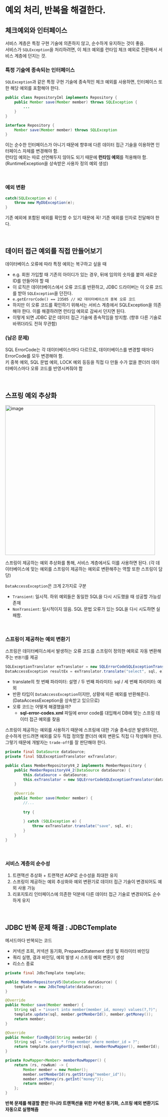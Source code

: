 # 예외 처리, 반복을 해결한다.

## 체크예외와 인터페이스

서비스 계층은 특정 구현 기술에 의존하지 않고, 순수하게 유지하는 것이 좋음. <br>
서비스가 `SQLException`을 처리하려면, 이 체크 예외를 런타임 체크 예외로 전환해서 서비스 계층에 던지는 것.

### 특정 기술에 종속되는 인터페이스

`SQLException`과 같은 특정 구현 기술에 종속적인 체크 예외를 사용하면, 인터페이스 또한 해당 예외를 포함해야 한다.

```java
public class RepositoryIml implements Repository {
    public Member save(Member member) throws SQLException {
        ...
    }
}

interface Repository {
    Member save(Member member) throws SQLException
}
```

이는 순수한 인터페이스가 아니기 때문에 향후에 다른 데이터 접근 기술을 이용하면 인터페이스 자체를 변경해야 함.<br>
런타임 예외는 따로 선언해두지 않아도 되기 때문에 **런타임 예외**를 적용해야 함. <br>
(RuntimeException을 상속받은 사용자 정의 예외 생성)

<br>

### 예외 변환

```java
catch(SQLException e) {
    throw new MyDbException(e);
}
```
기존 예외에 포함된 예외를 확인할 수 있기 때문에 꼭! 기존 예외를 인자로 전달해야 한다.

<br>

## 데이터 접근 예외를 직접 만들어보기

데이터베이스 오류에 따라 특정 예외는 복구하고 싶을 때
+ e.g. 회원 가입할 때 기존의 아이디가 있는 경우, 뒤에 임의의 숫자를 붙여 새로운 ID를 만들어야 할 때
+ 이 로직은 데이터베이스에서 오류 코드를 반환하고, JDBC 드라이버는 이 오류 코드를 받아 `SQLException`을 던진다.
+ `e.getErrorCode() == 23505 // H2 데이터베이스의 중복 오류 코드`
+ 하지만 이 오류 코드를 확인하기 위해서는 서비스 계층에서 SQLException을 의존해야 한다. 이를 해결하려면 런타임 예외로 감싸서 던지면 된다.
+ 이렇게 되면 JDBC 같은 데이터 접근 기술에 종속적임을 방지함. (향후 다른 기술로 바뀌더라도 전혀 무관함)

### (남은 문제)

SQL ErrorCode는 각 데이터베이스마다 다르므로, 데이터베이스를 변경할 때마다 ErrorCode를 모두 변경해야 함. <br>
키 중복 예외, SQL 문법 예외, LOCK 예외 등등을 직접 다 만들 수가 없을 뿐더러 데이터베이스마다 오류 코드를 반영시켜줘야 함

<br>

## 스프링 예외 추상화

<img width="479" alt="image" src="https://user-images.githubusercontent.com/56334513/167354875-0441bc8c-0982-455d-afe0-b35edb405a39.png">

스프링이 제공하는 예외 추상화를 통해, 서비스 계층에서도 이를 사용하면 된다. (각 데이터베이스에 맞는 예외를 스프링이 제공하는 예외로 변환해주는 역할 또한 스프링이 담당)
<br>

`DataAccessException`은 크게 2가지로 구분
+ `Transient`: 일시적. 하위 예외들은 동일한 SQL을 다시 시도했을 때 성공할 가능성 존재
+ `NonTransient`: 일시적이지 않음. SQL 문법 오류가 있는 SQL을 다시 시도하면 실패함.

<br>

### 스프링이 제공하는 예외 변환기

스프링은 데이터베이스에서 발생하는 오류 코드를 스프링이 정의한 예외로 자동 변환해주는 `변환기`를 제공
```java
SQLExceptionTranslator exTranslator = new SQLErrorCodeSQLExceptionTranslator(dataSource);
DataAccessException resultEx = exTranslator.translate("select", sql, e);
```
- translate의 첫 번째 파라미터: 설명 / 두 번째 파라미터: sql / 세 번째 파라미터: 예외
- 반환 타입이 `DataAccessException`이지만, 상황에 따른 예외를 반환해준다. (DataAccessException을 상속받고 있으므로)
- 오류 코드는 어떻게 해결했을까?
  + **sql-error-codes.xml** 파일에 error code를 대입해서 DB에 맞는 스프링 데이터 접근 예외를 찾음

스프링이 제공하는 예외를 사용하기 때문에 스프링에 대한 기술 종속성은 발생하지만, 순수하게 만드려면 예외를 모두 직접 정의할 뿐더러 예외 변환도 직접 다 작성해야 한다. <br>
그렇기 때문에 개발자는 `trade-off`를 잘 판단해야 한다.

```java
private final DataSource dataSource;
private final SQLExceptionTranslator exTranslator;

public class MemberRepositoryV4_2 implements MemberRepository {
    public MemberRepositoryV4_2(DataSource dataSource) {
        this.dataSource = dataSource;
        this.exTranslator = new SQLErrorCodeSQLExceptionTranslator(dataSource);
    }
    
    @Override
    public Member save(Member member) {
        //...
        
        try {
            
        } catch (SQLException e) {
            throw exTranslator.translate("save", sql, e);
        }
    }
}
```

<br>

### 서비스 계층의 순수성

1. 트랜잭션 추상화 + 트랜잭션 AOP로 순수성을 최대한 유지
2. 스프링이 제공하는 예외 추상화와 예외 변환기로 데이터 접근 기술이 변경되어도 예외 사용 가능
3. 리포지토리 인터페이스에 의존한 덕분에 다른 데이터 접근 기술로 변경되어도 순수하게 유지

<br>

## JDBC 반복 문제 해결 : JDBCTemplate

메서드마다 반복되는 코드

+ 커넥션 조회, 커넥션 동기화, PreparedStatement 생성 및 파라미터 바인딩
+ 쿼리 실행, 결과 바인딩, 예외 발생 시 스프링 예외 변환기 생성
+ 리소스 종료

```java
private final JdbcTemplate template;

public MemberRepositoryV5(DataSource dataSource) {
    template = new JdbcTemplate(dataSource);
}

@Override
public Member save(Member member) {
    String sql = "insert into member(member_id, money) values(?,?)";
    template.update(sql, member.getMemberId(), member.getMoney());
    return member;
}

@Override
public Member findById(String memberId) {
    String sql = "select * from member where member_id = ?";
    return template.queryForObject(sql, memberRowMapper(), memberId);
}

private RowMapper<Member> memberRowMapper() {
    return (rs, rowNum) -> {
        Member member = new Member();
        member.setMemberId(rs.getString("member_id"));
        member.setMoney(rs.getInt("money"));
        return member;
    };    
}
```

**반복 문제를 해결할 뿐만 아니라 트랜잭션을 위한 커넥션 동기화, 스프링 예외 변환기도 자동으로 실행해줌**